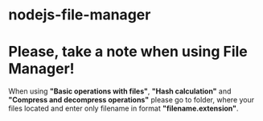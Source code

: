 # nodejs-file-manager
# Please, take a note when using File Manager!
 When using **"Basic operations with files"**, **"Hash calculation"** and **"Compress and decompress operations"** please go to folder, where your files located and enter only filename in format **"filename.extension"**.
